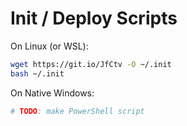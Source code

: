 # Init / Deploy Scripts

On Linux (or WSL):

```bash
wget https://git.io/JfCtv -O ~/.init
bash ~/.init
```

On Native Windows:

```powershell
# TODO: make PowerShell script
```

